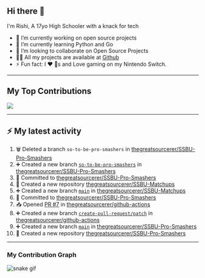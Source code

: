 ## Hi there 👋

I'm Rishi, A 17yo High Schooler with a knack for tech

- 🔭 I’m currently working on open source projects
- 🌱 I’m currently learning Python and Go
- 👯 I’m looking to collaborate on Open Source Projects
- 👨‍💻 All my projects are available at [Github](https://github.com/thegreatsourcerer)
- ⚡ Fun fact: I ❤️ 🐶s and Love gaming on my Nintendo Switch.

---

## My Top Contributions

![](https://github-contributor-stats.vercel.app/api?username=thegreatsourcerer&limit=5&theme=dark&combine_all_yearly_contributions=true)


---

## :zap: My latest activity

<!--START_SECTION:activity-->
1. 🗑️ Deleted a branch `so-to-be-pro-smashers` in [thegreatsourcerer/SSBU-Pro-Smashers](https://github.com/thegreatsourcerer/SSBU-Pro-Smashers)
2. ➕ Created a new branch [`so-to-be-pro-smashers`](https://github.com/thegreatsourcerer/SSBU-Pro-Smashers/tree/so-to-be-pro-smashers) in [thegreatsourcerer/SSBU-Pro-Smashers](https://github.com/thegreatsourcerer/SSBU-Pro-Smashers)
3. 📝 Committed to [thegreatsourcerer/SSBU-Pro-Smashers](https://github.com/thegreatsourcerer/SSBU-Pro-Smashers/commit/b1714d6c6f476927adbfd33b7a105bd57b352a49)
4. 🎉 Created a new repository [thegreatsourcerer/SSBU-Matchups](https://github.com/thegreatsourcerer/SSBU-Matchups)
5. ➕ Created a new branch [`main`](https://github.com/thegreatsourcerer/SSBU-Matchups/tree/main) in [thegreatsourcerer/SSBU-Matchups](https://github.com/thegreatsourcerer/SSBU-Matchups)
6. 📝 Committed to [thegreatsourcerer/SSBU-Pro-Smashers](https://github.com/thegreatsourcerer/SSBU-Pro-Smashers/commit/d963b5177d5bb73f195cfb289a23ffde04339672)
7. 📥 Opened [PR #7](https://github.com/thegreatsourcerer/github-actions/pull/7) in [thegreatsourcerer/github-actions](https://github.com/thegreatsourcerer/github-actions)
8. ➕ Created a new branch [`create-pull-request/patch`](https://github.com/thegreatsourcerer/github-actions/tree/create-pull-request/patch) in [thegreatsourcerer/github-actions](https://github.com/thegreatsourcerer/github-actions)
9. ➕ Created a new branch [`main`](https://github.com/thegreatsourcerer/SSBU-Pro-Smashers/tree/main) in [thegreatsourcerer/SSBU-Pro-Smashers](https://github.com/thegreatsourcerer/SSBU-Pro-Smashers)
10. 🎉 Created a new repository [thegreatsourcerer/SSBU-Pro-Smashers](https://github.com/thegreatsourcerer/SSBU-Pro-Smashers)
<!--END_SECTION:activity-->

---

### My Contribution Graph

![snake gif](https://github.com/thegreatsourcerer/thegreatsourcerer/blob/output/ocean.gif)

